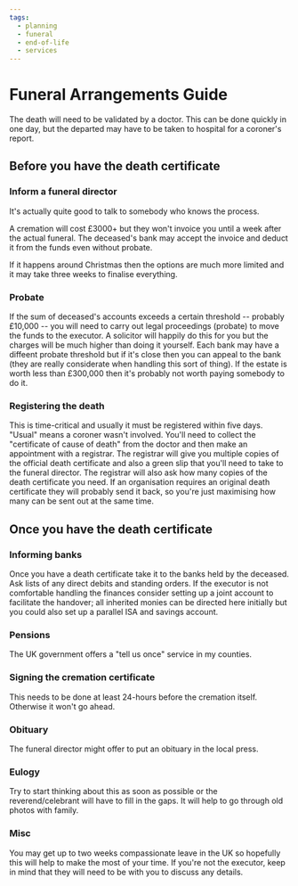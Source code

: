 ```yaml
---
tags:
  - planning
  - funeral
  - end-of-life
  - services
---
```




# Funeral Arrangements Guide

The death will need to be validated by a doctor. This can be done quickly in one day, but the departed may have to be taken to hospital for a coroner's report.

## Before you have the death certificate
### Inform a funeral director
It's actually quite good to talk to somebody who knows the process.

A cremation will cost £3000+ but they won't invoice you until a week after the actual funeral. The deceased's bank may accept the invoice and deduct it from the funds even without probate.

If it happens around Christmas then the options are much more limited and it may take three weeks to finalise everything.

### Probate
If the sum of deceased's accounts exceeds a certain threshold -- probably £10,000 -- you will need to carry out legal proceedings (probate) to move the funds to the executor. A solicitor will happily do this for you but the charges will be much higher than doing it yourself. Each bank may have a diffeent probate threshold but if it's close then you can appeal to the bank (they are really considerate when handling this sort of thing). If the estate is worth less than £300,000 then it's probably not worth paying somebody to do it.

### Registering the death
This is time-critical and usually it must be registered within five days. "Usual" means a coroner wasn't involved. You'll need to collect the "certificate of cause of death" from the doctor and then make an appointment with a registrar. The registrar will give you multiple copies of the official death certificate and also a green slip that you'll need to take to the funeral director. The registrar will also ask how many copies of the death certificate you need. If an organisation requires an original death certificate they will probably send it back, so you're just maximising how many can be sent out at the same time.

## Once you have the death certificate
### Informing banks
Once you have a death certificate take it to the banks held by the deceased. Ask lists of any direct debits and standing orders. If the executor is not comfortable handling the finances consider setting up a joint account to facilitate the handover; all inherited monies can be directed here initially but you could also set up a parallel ISA and savings account.

### Pensions
The UK government offers a "tell us once" service in my counties.

### Signing the cremation certificate
This needs to be done at least 24-hours before the cremation itself. Otherwise it won't go ahead.

### Obituary
The funeral director might offer to put an obituary in the local press.

### Eulogy
Try to start thinking about this as soon as possible or the reverend/celebrant will have to fill in the gaps. It will help to go through old photos with family.

### Misc
You may get up to two weeks compassionate leave in the UK so hopefully this will help to make the most of your time. If you're not the executor, keep in mind that they will need to be with you to discuss any details.
